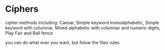 # Ciphers
cipher methods including: Caesar, Simple keyword monoalphabetic, Simple keyword with columnar,
Mixed alphabetic with columnar and numeric digits, Play Fair and Rail fence

you can do what ever you want, but folow the files rules
